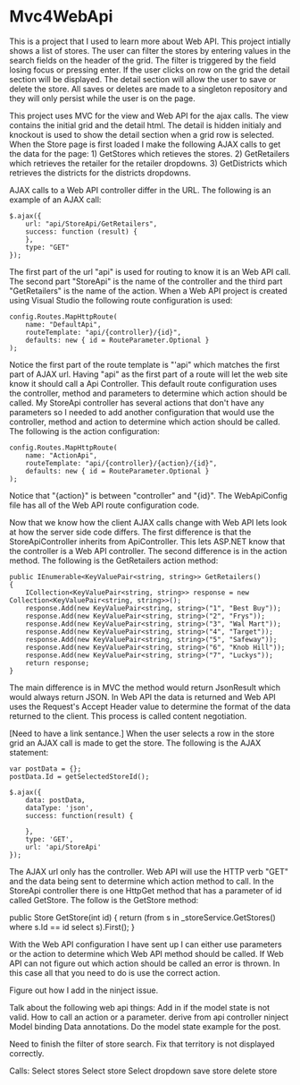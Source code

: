 Mvc4WebApi
==========

This is a project that I used to learn more about Web API. This project intially shows a list of stores. The user can filter the stores by entering values in the search fields on the header of the grid. The filter is triggered by the field losing focus or pressing enter. If the user clicks on row on the grid the detail section will be displayed. The detail section will allow the user to save or delete the store. All saves or deletes are  made to a singleton repository and they will only persist while the user is on the page.

This project uses MVC for the view and Web API for the ajax calls. The view contains the initial grid and the detail html. The detail is hidden initialy and knockout is used to show the detail section when a grid row is selected. When the Store page is first loaded I make the following AJAX calls to get the data for the page:
	1) GetStores which retieves the stores.
	2) GetRetailers which retrieves the retailer for the retailer dropdowns.
	3) GetDistricts which retrieves the districts for the districts dropdowns.
	
AJAX calls to a Web API controller differ in the URL. The following is an example of an AJAX call:

	$.ajax({
		url: "api/StoreApi/GetRetailers",
		success: function (result) {
		},
		type: "GET"
	});

The first part of the url "api" is used for routing to know it is an Web API call. The second part "StoreApi" is the name of the controller and the third part "GetRetailers" is the name of the action. When a Web API project is created using Visual Studio the following route configuration is used:

	config.Routes.MapHttpRoute(
		name: "DefaultApi",
		routeTemplate: "api/{controller}/{id}",
		defaults: new { id = RouteParameter.Optional }
	);

Notice the first part of the route template is "'api" which matches the first part of AJAX url. Having "api" as the first part of a route will let the web site know it should call a Api Controller. This default route configuration uses the controller, method and parameters to determine which action should be called. My StoreApi controller has several actions that don't have any parameters so I needed to add another configuration that would use the controller, method and action to determine which action should be called. The following is the action configuration:

	config.Routes.MapHttpRoute(
		name: "ActionApi",
		routeTemplate: "api/{controller}/{action}/{id}",
		defaults: new { id = RouteParameter.Optional }
	);

Notice that "{action}" is between "controller" and "{id}". The WebApiConfig file has all of the Web API route configuration code.

Now that we know how the client AJAX calls change with Web API lets look at how the server side code differs. The first difference is that the StoreApiController inherits from ApiController. This lets ASP.NET know that the controller is a Web API controller. The second difference is in the action method. The following is the GetRetailers action method:

	public IEnumerable<KeyValuePair<string, string>> GetRetailers()
	{
		ICollection<KeyValuePair<string, string>> response = new Collection<KeyValuePair<string, string>>();
		response.Add(new KeyValuePair<string, string>("1", "Best Buy"));
		response.Add(new KeyValuePair<string, string>("2", "Frys"));
		response.Add(new KeyValuePair<string, string>("3", "Wal Mart"));
		response.Add(new KeyValuePair<string, string>("4", "Target"));
		response.Add(new KeyValuePair<string, string>("5", "Safeway"));
		response.Add(new KeyValuePair<string, string>("6", "Knob Hill"));
		response.Add(new KeyValuePair<string, string>("7", "Luckys"));
		return response;
	}

The main difference is in MVC the method would return JsonResult which would always return JSON. In Web API the data is returned and Web API uses the Request's Accept Header value to determine the format of the data returned to the client. This process is called content negotiation.

[Need to have a link sentance.]
When the user selects a row in the store grid an AJAX call is made to get the store. The following is the AJAX statement:

	var postData = {};
    postData.Id = getSelectedStoreId();

    $.ajax({
        data: postData,
        dataType: 'json',
        success: function(result) {
		
        },
        type: 'GET',
        url: 'api/StoreApi'
    });
	
The AJAX url only has the controller. Web API will use the HTTP verb "GET" and the data being sent to determine which action method to call. In the StoreApi controller there is one HttpGet method that has a parameter of id called GetStore. The follow is the GetStore method:

public Store GetStore(int id)
{
    return (from s in _storeService.GetStores()
            where s.Id == id
            select s).First();
}

With the Web API configuration I have sent up I can either use parameters or the action to determine which Web API method should be called. If Web API can not figure out which action should be called an error is thrown. In this case all that you need to do is use the correct action.


Figure out how I add in the ninject issue.

Talk about the following web api things:
Add in if the model state is not valid.
How to call an action or a parameter.
derive from api controller 
ninject
Model binding
Data annotations.
	Do the model state example for the post.


Need to finish the filter of store search.
Fix that territory is not displayed correctly.

 
 Calls:
	Select stores
	Select store
	Select dropdown
	save store
	delete store
	